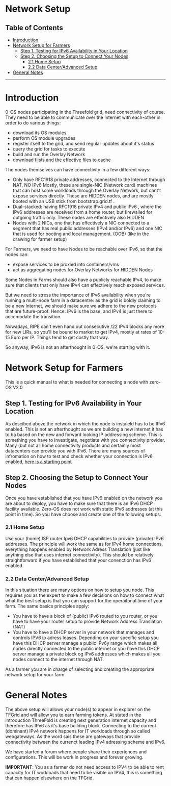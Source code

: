 <h1>Network Setup</h1>

<h2>Table of Contents</h2>

- [Introduction](#introduction)
- [Network Setup for Farmers](#network-setup-for-farmers)
  - [Step 1. Testing for IPv6 Availability in Your Location](#step-1-testing-for-ipv6-availability-in-your-location)
  - [Step 2. Choosing the Setup to Connect Your Nodes](#step-2-choosing-the-setup-to-connect-your-nodes)
    - [2.1 Home Setup](#21-home-setup)
    - [2.2 Data Center/Advanced Setup](#22-data-centeradvanced-setup)
- [General Notes](#general-notes)

***

# Introduction

0-OS nodes participating in the Threefold grid, need connectivity of course. They need to be able to communicate over 
the Internet with each-other in order to do various things:

- download its OS modules
- perform OS module upgrades
- register itself to the grid, and send regular updates about it's status
- query the grid for tasks to execute
- build and run the Overlay Network
- download flists and the effective files to cache

The nodes themselves can have connectivity in a few different ways:

- Only have RFC1918 private addresses, connected to the Internet through NAT, NO IPv6
  Mostly, these are single-NIC (Network card) machines that can host some workloads through the Overlay Network, but 
  cant't expose services directly. These are HIDDEN nodes, and are mostly booted with an USB stick from 
  bootstrap.grid.tf .
- Dual-stacked: having RFC1918 private IPv4 and public IPv6 , where the IPv6 addresses are received from a home router, 
but firewalled for outgoing traffic only. These nodes are effectively also HIDDEN
- Nodes with 2 NICs, one that has effectively a NIC connected to a segment that has real public 
addresses (IPv4 and/or IPv6) and one NIC that is used for booting and local 
management. (OOB) (like in the drawing for farmer setup)

For Farmers, we need to have Nodes to be reachable over IPv6, so that the nodes can:

- expose services to be proxied into containers/vms
- act as aggregating nodes for Overlay Networks for HIDDEN Nodes

Some Nodes in Farms should also have a publicly reachable IPv4, to make sure that clients that only have IPv4 can 
effectively reach exposed services.

But we need to stress the importance of IPv6 availability when you're running a multi-node farm in a datacentre: as the 
grid is boldly claiming to be a new Internet, we should make sure we adhere to the new protocols that are future-proof. 
Hence: IPv6 is the base, and IPv4 is just there to accomodate the transition.

Nowadays, RIPE can't even hand out consecutive /22 IPv4 blocks any more for new LIRs, so you'll be bound to market to 
get IPv4, mostly at rates of 10-15 Euro per IP. Things tend to get costly that way.

So anyway, IPv6 is not an afterthought in 0-OS, we're starting with it.

# Network Setup for Farmers

This is a quick manual to what is needed for connecting a node with zero-OS V2.0

## Step 1. Testing for IPv6 Availability in Your Location 
As descibed above the network in which the node is instaleld has to be IPv6 enabled.  This is not an afterthought as we are building a new internet it has to ba based on the new and forward looking IP addressing scheme.  This is something you have to investigate, negotiate with you connectivity provider.  Many (but not all home connectivity products and certainly most datacenters can provide you with IPv6.  There are many sources of infromation on how to test and check whether your connection is IPv6 enabled, [here is a starting point](http://www.ipv6enabled.org/ipv6_enabled/ipv6_enable.php)

## Step 2. Choosing the Setup to Connect Your Nodes

Once you have established that you have IPv6 enabled on the network you are about to deploy, you have to make sure that there is an IPv6 DHCP facility available.  Zero-OS does not work with static IPv6 addresses (at this point in time).  So you have choose and create one of the following setups:

### 2.1 Home Setup

Use your (home) ISP router Ipv6 DHCP capabilities to provide (private) IPv6 addresses.  The principle will work the same as for IPv4 home connections, everything happens enabled by Network Adress Translation (just like anything else that uses internet connectivity).  This should be relatively straightforward if you have established that your conenction has IPv6 enabled.

### 2.2 Data Center/Advanced Setup

In this situation there are many options on how to setup you node.  This requires you as the expert to make a few decisions on how to connect what what the best setup is that you can support for the operaitonal time of your farm.  The same basics principles apply:
  - You have to have a block of (public) IPv6 routed to you router, or you have to have your router setup to provide Network Address Translation (NAT)
  - You have to have a DHCP server in your network that manages and controls IPV6 ip adress leases.  Depending on your specific setup you have this DHCP server manage a public IPv6y range which makes all nodes directly connected to the public internet or you have this DHCP server manage a private block og IPv6 addresses which makes all you nodes connect to the internet through NAT.  

As a farmer you are in charge of selecting and creating the appropriate network setup for your farm.  

# General Notes

The above setup will allows your node(s) to appear in explorer on the TFGrid and will allow you to earn farming tokens.  At stated in the introduction ThreeFold is creating next generation internet capacity and therefore has IPv6 as it's base building block.  Connecting to the current (dominant) IPv4 network happens for IT workloads through so called webgateways.  As the word sais these are gateways that provide connectivity between the currenct leading IPv4 adressing scheme and IPv6. 

We have started a forum where people share their experiences and configurations.  This will be work in progress and forever growing.

**IMPORTANT**:  You as a farmer do  not need access to IPV4 to be able to rent capacity for IT workloads that need to be visible on IPV4, this is something that can happen elsewhere on the TFGrid.
 